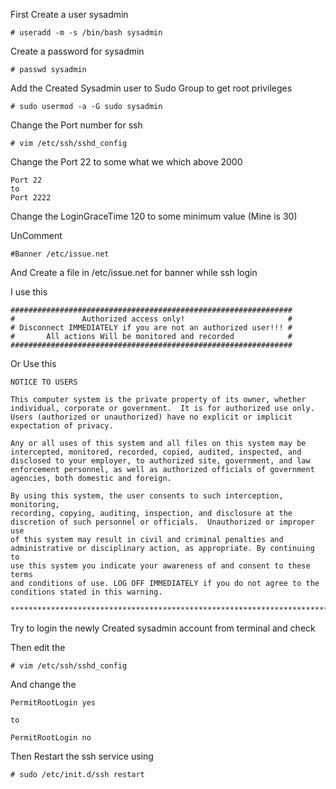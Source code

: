 First Create a user sysadmin

```
# useradd -m -s /bin/bash sysadmin
```

Create a password for sysadmin

```
# passwd sysadmin
```
Add the Created Sysadmin user to Sudo Group to get root privileges

```
# sudo usermod -a -G sudo sysadmin
```

Change the Port number for ssh

```
# vim /etc/ssh/sshd_config 
```

Change the Port 22 to some what we which above 2000

```
Port 22
to
Port 2222
```

Change the LoginGraceTime 120 to some minimum value (Mine is 30)

UnComment 

```
#Banner /etc/issue.net
```

And Create a file in /etc/issue.net for banner while ssh login 

I use this 

```
###############################################################
#               Authorized access only!                       # 
# Disconnect IMMEDIATELY if you are not an authorized user!!! #
#       All actions Will be monitored and recorded            #
###############################################################
```
Or Use this 

```
NOTICE TO USERS

This computer system is the private property of its owner, whether
individual, corporate or government.  It is for authorized use only.
Users (authorized or unauthorized) have no explicit or implicit
expectation of privacy.

Any or all uses of this system and all files on this system may be
intercepted, monitored, recorded, copied, audited, inspected, and
disclosed to your employer, to authorized site, government, and law
enforcement personnel, as well as authorized officials of government
agencies, both domestic and foreign.

By using this system, the user consents to such interception, monitoring,
recording, copying, auditing, inspection, and disclosure at the
discretion of such personnel or officials.  Unauthorized or improper use
of this system may result in civil and criminal penalties and
administrative or disciplinary action, as appropriate. By continuing to
use this system you indicate your awareness of and consent to these terms
and conditions of use. LOG OFF IMMEDIATELY if you do not agree to the
conditions stated in this warning.

****************************************************************************
```

Try to login the newly Created sysadmin account from terminal and check

Then edit the 

```
# vim /etc/ssh/sshd_config 
```
And change the 

```
PermitRootLogin yes 

to 

PermitRootLogin no
```

Then Restart the ssh service using 

```
# sudo /etc/init.d/ssh restart
```
